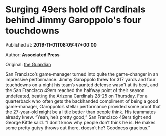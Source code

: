 
# Surging 49ers hold off Cardinals behind Jimmy Garoppolo's four touchdowns

Published at: **2019-11-01T08:09:47+00:00**

Author: **Associated Press**

Original: [the Guardian](https://www.theguardian.com/sport/2019/nov/01/49ers-cardinals-score-thursday-night-football)

San Francisco’s game-manager turned into quite the game-changer in an impressive performance.
Jimmy Garoppolo threw for 317 yards and four touchdowns on a night his team’s vaunted defense wasn’t at its best, and the San Francisco 49ers reached the halfway point of their season undefeated, beating the Arizona Cardinals 28-25 on Thursday.
For a quarterback who often gets the backhanded compliment of being a good game-manager, Garoppolo’s stellar performance provided some proof that the 27-year-old might be a little better than people think.
His teammates already knew.
“Yeah, he’s pretty good,” San Francisco 49ers tight end George Kittle said. “I don’t know why people don’t think he is. He makes some pretty gutsy throws out there, doesn’t he? Goodness gracious.”

